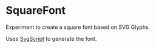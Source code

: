 # SquareFont

Experiment to create a square font based on SVG Glyphs.

Uses [SvgScript](https://github.com/ad-si/svgscript) to generate the font.
